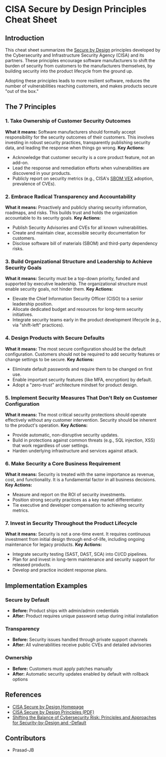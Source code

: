 # CISA Secure by Design Principles Cheat Sheet

## Introduction

This cheat sheet summarizes the [Secure by Design](https://www.cisa.gov/securebydesign) principles developed by the Cybersecurity and Infrastructure Security Agency (CISA) and its partners. These principles encourage software manufacturers to shift the burden of security from customers to the manufacturers themselves, by building security into the product lifecycle from the ground up.

Adopting these principles leads to more resilient software, reduces the number of vulnerabilities reaching customers, and makes products secure "out of the box."

## The 7 Principles

### 1. Take Ownership of Customer Security Outcomes
**What it means:** Software manufacturers should formally accept responsibility for the security outcomes of their customers. This involves investing in robust security practices, transparently publishing security data, and leading the response when things go wrong.
**Key Actions:**
*   Acknowledge that customer security is a core product feature, not an add-on.
*   Lead the response and remediation efforts when vulnerabilities are discovered in your products.
*   Publicly report on security metrics (e.g., CISA's [SBOM VEX](https://www.cisa.gov/sbom) adoption, prevalence of CVEs).

### 2. Embrace Radical Transparency and Accountability
**What it means:** Proactively and publicly sharing security information, roadmaps, and risks. This builds trust and holds the organization accountable to its security goals.
**Key Actions:**
*   Publish Security Advisories and CVEs for all known vulnerabilities.
*   Create and maintain clear, accessible security documentation for customers.
*   Disclose software bill of materials (SBOM) and third-party dependency risks.

### 3. Build Organizational Structure and Leadership to Achieve Security Goals
**What it means:** Security must be a top-down priority, funded and supported by executive leadership. The organizational structure must enable security goals, not hinder them.
**Key Actions:**
*   Elevate the Chief Information Security Officer (CISO) to a senior leadership position.
*   Allocate dedicated budget and resources for long-term security initiatives.
*   Integrate security teams early in the product development lifecycle (e.g., via "shift-left" practices).

### 4. Design Products with Secure Defaults
**What it means:** The most secure configuration should be the default configuration. Customers should not be required to add security features or change settings to be secure.
**Key Actions:**
*   Eliminate default passwords and require them to be changed on first use.
*   Enable important security features (like MFA, encryption) by default.
*   Adopt a "zero-trust" architecture mindset for product design.

### 5. Implement Security Measures That Don't Rely on Customer Configuration
**What it means:** The most critical security protections should operate effectively without any customer intervention. Security should be inherent to the product's operation.
**Key Actions:**
*   Provide automatic, non-disruptive security updates.
*   Build in protections against common threats (e.g., SQL injection, XSS) that work regardless of user settings.
*   Harden underlying infrastructure and services against attack.

### 6. Make Security a Core Business Requirement
**What it means:** Security is treated with the same importance as revenue, cost, and functionality. It is a fundamental factor in all business decisions.
**Key Actions:**
*   Measure and report on the ROI of security investments.
*   Position strong security practices as a key market differentiator.
*   Tie executive and developer compensation to achieving security metrics.

### 7. Invest in Security Throughout the Product Lifecycle
**What it means:** Security is not a one-time event. It requires continuous investment from initial design through end-of-life, including ongoing maintenance for legacy products.
**Key Actions:**
*   Integrate security testing (SAST, DAST, SCA) into CI/CD pipelines.
*   Plan for and invest in long-term maintenance and security support for released products.
*   Develop and practice incident response plans.

## Implementation Examples

### Secure by Default
*   **Before:** Product ships with admin/admin credentials
*   **After:** Product requires unique password setup during initial installation

### Transparency
*   **Before:** Security issues handled through private support channels
*   **After:** All vulnerabilities receive public CVEs and detailed advisories

### Ownership
*   **Before:** Customers must apply patches manually
*   **After:** Automatic security updates enabled by default with rollback options

## References

*   [CISA Secure by Design Homepage](https://www.cisa.gov/securebydesign)
*   [CISA Secure by Design Principles (PDF)](https://www.cisa.gov/sites/default/files/2023-04/secure_by_design_042023.pdf)
*   [Shifting the Balance of Cybersecurity Risk: Principles and Approaches for Security-by-Design and -Default](https://www.cisa.gov/news-events/alerts/2023/04/13/cisa-and-partners-release-secure-design-alert-urging-manufacturers-eliminate-default)

## Contributors

*   Prasad-JB